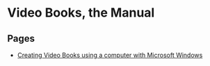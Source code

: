 # Video Books, the Manual

## Pages

- [Creating Video Books using a computer with Microsoft Windows](creating-video-books-using-a-computer-with-microsoft-windows)
